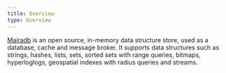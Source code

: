 ```yaml
---
title: Overview
type: Overview
---
```


[Mairadb](https://mariadb.io/) is an open source, in-memory data structure store, used as a database, cache and message broker. It supports data structures such as strings, hashes, lists, sets, sorted sets with range queries, bitmaps, hyperloglogs, geospatial indexes with radius queries and streams.
